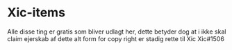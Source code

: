 # Xic-items
Alle disse ting er gratis som bliver udlagt her, dette betyder dog at i ikke skal claim ejerskab af dette alt form for copy right er stadig rette til Xic Xic#1506
